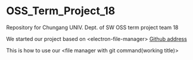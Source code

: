 # OSS_Term_Project_18
Repository for Chungang UNIV. Dept. of SW OSS term project team 18

We started our project based on &lt;electron-file-manager&gt;
[Github address](https://github.com/Michael-Vanderford/electron-file-manager)

This is how to use our &lt;file manager with git command(working title)&gt;
